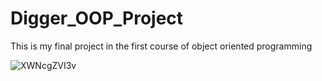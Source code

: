 # Digger_OOP_Project
This is my final project in the first course of object oriented programming 


![XWNcgZVI3v](https://user-images.githubusercontent.com/72927733/97603810-78e76c80-1a15-11eb-8dbb-c844408aacc1.gif)


